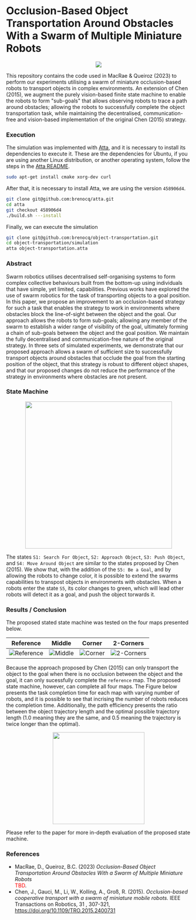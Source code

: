 # Occlusion-Based Object Transportation Around Obstacles With a Swarm of Multiple Miniature Robots
<p align="center">
    <img src="https://github.com/brenocq/object-transportation/assets/17342434/e2ac83ec-ddfb-4cd6-96aa-63b75f64dda1"/>
</p>

This repository contains the code used in MacRae & Queiroz (2023) to perform our experiments utilising a swarm of miniature occlusion-based robots to transport objects in complex environments. An extension of Chen (2015), we augment the purely vision-based finite state machine to enable the robots to form "sub-goals" that allows observing robots to trace a path around obstacles; allowing the robots to successfully complete the object transportation task, while maintaining the decentralised, communication-free and vision-based implementation of the original Chen (2015) strategy.

### Execution
The simulation was implemented with [Atta](https://github.com/brenocq/atta), and it is necessary to install its dependencies to execute it. These are the dependencies for Ubuntu, if you are using another Linux distribution, or another operating system, follow the steps in the [Atta README](https://github.com/brenocq/atta).

```bash
sudo apt-get install cmake xorg-dev curl
```

After that, it is necessary to install Atta, we are using the version `458906d4`.
```bash
git clone git@github.com:brenocq/atta.git
cd atta
git checkout 458906d4
./build.sh ---install
```

Finally, we can execute the simulation
```bash
git clone git@github.com:brenocq/object-transportation.git
cd object-transportation/simulation
atta object-transportation.atta
```

### Abstract
Swarm robotics utilises decentralised self-organising systems to form complex collective behaviours built from the bottom-up using individuals that have simple, yet limited, capabilities. Previous works have explored the use of swarm robotics for the task of transporting objects to a goal position. In this paper, we propose an improvement to an occlusion-based strategy for such a task that enables the strategy to work in environments where obstacles block the line-of-sight between the object and the goal. Our approach allows the robots to form sub-goals; allowing any member of the swarm to establish a wider range of visibility of the goal, ultimately forming a chain of sub-goals between the object and the goal position. We maintain the fully decentralised and communication-free nature of the original strategy. In three sets of simulated experiments, we demonstrate that our proposed approach allows a swarm of sufficient size to successfully transport objects around obstacles that occlude the goal from the starting position of the object, that this strategy is robust to different object shapes, and that our proposed changes do not reduce the performance of the strategy in environments where obstacles are not present.


### State Machine
<p align="center">
    <img src="https://github.com/brenocq/object-transportation/assets/17342434/5564f711-1fe5-4f17-8aae-505be9bc703e" height="400"/>
</p>

The states `S1: Search For Object`, `S2: Approach Object`, `S3: Push Object`, and `S4: Move Around Object` are similar to the states proposed by Chen (2015). We show that, with the addition of the `S5: Be a Goal`, and by allowing the robots to change color, it is possible to extend the swarms capabilities to transpost objects in environments with obstacles. When a robots enter the state `S5`, its color changes to green, which will lead other robots will detect it as a goal, and push the object torwards it.

### Results / Conclusion
The proposed stated state machine was tested on the four maps presented below.

| Reference | Middle | Corner | 2-Corners |
|-----------|--------|--------|-----------|
| ![Reference](https://github.com/brenocq/object-transportation/assets/17342434/b2b7a269-d5da-4f09-b5f4-5eead43f9d50) | ![Middle](https://github.com/brenocq/object-transportation/assets/17342434/ca71da3a-206c-432d-b932-8407d02d0b0c) | ![Corner](https://github.com/brenocq/object-transportation/assets/17342434/10f7087a-0ce8-4872-a604-6d47d6abea8c) | ![2-Corners](https://github.com/brenocq/object-transportation/assets/17342434/0a641696-6ad6-4a7e-afa4-1bcda4493c06) |

Because the approach proposed by Chen (2015) can only transport the object to the goal when there is no occlusion between the object and the goal, it can only sucessfully complete the `reference` map. The proposed state machine, however, can complete all four maps. The Figure below presents the task completion time for each map with varying number of robots, and it is possible to see that incrising the number of robots reduces the completion time. Additionally, the path efficiency presents the ratio between the object trajectory length and the optimal possible trajectory length (1.0 meaning they are the same, and 0.5 meaning the trajectory is twice longer than the optimal).

<p align="center">
    <img src="https://github.com/brenocq/object-transportation/assets/17342434/051aa958-90b3-4bcc-bd7a-29ef78d7711f" height="250"/>
</p>

Please refer to the paper for more in-depth evaluation of the proposed state machine.

### References
- MacRae, D., Queiroz, B.C. (2023) _Occlusion-Based Object Transportation Around Obstacles With a Swarm of Multiple Miniature Robots_  
<span style="color:red">TBD</span>.
- Chen, J., Gauci, M., Li, W., Kolling, A., Groß, R. (2015). _Occlusion-based cooperative transport with a swarm of miniature mobile robots._ IEEE Transactions on Robotics, 31 , 307-321, https://doi.org/10.1109/TRO.2015.2400731


